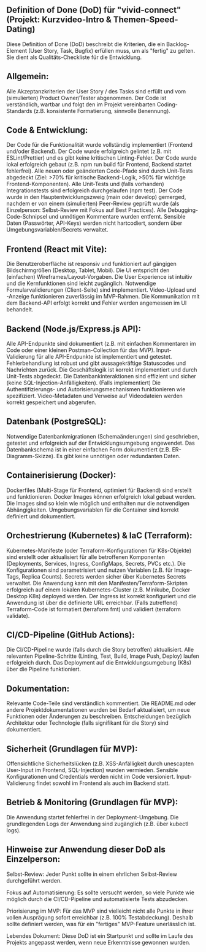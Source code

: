 ## Definition of Done (DoD) für "vivid-connect" (Projekt: Kurzvideo-Intro & Themen-Speed-Dating)

Diese Definition of Done (DoD) beschreibt die Kriterien, die ein Backlog-Element (User Story, Task, Bugfix) erfüllen muss, um als "fertig" zu gelten. Sie dient als Qualitäts-Checkliste für die Entwicklung.

## Allgemein:

Alle Akzeptanzkriterien der User Story / des Tasks sind erfüllt und vom (simulierten) Product Owner/Tester abgenommen.
Der Code ist verständlich, wartbar und folgt den im Projekt vereinbarten Coding-Standards (z.B. konsistente Formatierung, sinnvolle Benennung).

## Code & Entwicklung:

Der Code für die Funktionalität wurde vollständig implementiert (Frontend und/oder Backend).
Der Code wurde erfolgreich gelintet (z.B. mit ESLint/Prettier) und es gibt keine kritischen Linting-Fehler.
Der Code wurde lokal erfolgreich gebaut (z.B. npm run build für Frontend, Backend startet fehlerfrei).
Alle neuen oder geänderten Code-Pfade sind durch Unit-Tests abgedeckt (Ziel: >70% für kritische Backend-Logik, >50% für wichtige Frontend-Komponenten).
Alle Unit-Tests und (falls vorhanden) Integrationstests sind erfolgreich durchgelaufen (npm test).
Der Code wurde in den Hauptentwicklungszweig (main oder develop) gemerged, nachdem er von einem (simulierten) Peer-Review geprüft wurde (als Einzelperson: Selbst-Review mit Fokus auf Best Practices).
Alle Debugging-Code-Schnipsel und unnötigen Kommentare wurden entfernt.
Sensible Daten (Passwörter, API-Keys) werden nicht hartcodiert, sondern über Umgebungsvariablen/Secrets verwaltet.

## Frontend (React mit Vite):

Die Benutzeroberfläche ist responsiv und funktioniert auf gängigen Bildschirmgrößen (Desktop, Tablet, Mobil).
Die UI entspricht den (einfachen) Wireframes/Layout-Vorgaben.
Die User Experience ist intuitiv und die Kernfunktionen sind leicht zugänglich.
Notwendige Formularvalidierungen (Client-Seite) sind implementiert.
Video-Upload und -Anzeige funktionieren zuverlässig im MVP-Rahmen.
Die Kommunikation mit dem Backend-API erfolgt korrekt und Fehler werden angemessen im UI behandelt.

## Backend (Node.js/Express.js API):

Alle API-Endpunkte sind dokumentiert (z.B. mit einfachen Kommentaren im Code oder einer kleinen Postman-Collection für das MVP).
Input-Validierung für alle API-Endpunkte ist implementiert und getestet.
Fehlerbehandlung ist robust und gibt aussagekräftige Statuscodes und Nachrichten zurück.
Die Geschäftslogik ist korrekt implementiert und durch Unit-Tests abgedeckt.
Die Datenbankinteraktionen sind effizient und sicher (keine SQL-Injection-Anfälligkeiten).
(Falls implementiert) Die Authentifizierungs- und Autorisierungsmechanismen funktionieren wie spezifiziert.
Video-Metadaten und Verweise auf Videodateien werden korrekt gespeichert und abgerufen.

## Datenbank (PostgreSQL):

Notwendige Datenbankmigrationen (Schemaänderungen) sind geschrieben, getestet und erfolgreich auf der Entwicklungsumgebung angewendet.
Das Datenbankschema ist in einer einfachen Form dokumentiert (z.B. ER-Diagramm-Skizze).
Es gibt keine unnötigen oder redundanten Daten.

## Containerisierung (Docker):

Dockerfiles (Multi-Stage für Frontend, optimiert für Backend) sind erstellt und funktionieren.
Docker Images können erfolgreich lokal gebaut werden.
Die Images sind so klein wie möglich und enthalten nur die notwendigen Abhängigkeiten.
Umgebungsvariablen für die Container sind korrekt definiert und dokumentiert.

## Orchestrierung (Kubernetes) & IaC (Terraform):

Kubernetes-Manifeste (oder Terraform-Konfigurationen für K8s-Objekte) sind erstellt oder aktualisiert für alle betroffenen Komponenten (Deployments, Services, Ingress, ConfigMaps, Secrets, PVCs etc.).
Die Konfigurationen sind parametrisiert und nutzen Variablen (z.B. für Image-Tags, Replica Counts).
Secrets werden sicher über Kubernetes Secrets verwaltet.
Die Anwendung kann mit den Manifesten/Terraform-Skripten erfolgreich auf einem lokalen Kubernetes-Cluster (z.B. Minikube, Docker Desktop K8s) deployed werden.
Der Ingress ist korrekt konfiguriert und die Anwendung ist über die definierte URL erreichbar.
(Falls zutreffend) Terraform-Code ist formatiert (terraform fmt) und validiert (terraform validate).

## CI/CD-Pipeline (GitHub Actions):

Die CI/CD-Pipeline wurde (falls durch die Story betroffen) aktualisiert.
Alle relevanten Pipeline-Schritte (Linting, Test, Build, Image Push, Deploy) laufen erfolgreich durch.
Das Deployment auf die Entwicklungsumgebung (K8s) über die Pipeline funktioniert.

## Dokumentation:

Relevante Code-Teile sind verständlich kommentiert.
Die README.md oder andere Projektdokumentationen wurden bei Bedarf aktualisiert, um neue Funktionen oder Änderungen zu beschreiben.
Entscheidungen bezüglich Architektur oder Technologie (falls signifikant für die Story) sind dokumentiert.

## Sicherheit (Grundlagen für MVP):

Offensichtliche Sicherheitslücken (z.B. XSS-Anfälligkeit durch unescapten User-Input im Frontend, SQL-Injection) wurden vermieden.
Sensible Konfigurationen und Credentials werden nicht im Code versioniert.
Input-Validierung findet sowohl im Frontend als auch im Backend statt.

## Betrieb & Monitoring (Grundlagen für MVP):

Die Anwendung startet fehlerfrei in der Deployment-Umgebung.
Die grundlegenden Logs der Anwendung sind zugänglich (z.B. über kubectl logs).

## Hinweise zur Anwendung dieser DoD als Einzelperson:

Selbst-Review: Jeder Punkt sollte in einem ehrlichen Selbst-Review durchgeführt werden.

Fokus auf Automatisierung: Es sollte versucht werden, so viele Punkte wie möglich durch die CI/CD-Pipeline und automatisierte Tests abzudecken.

Priorisierung im MVP: Für das MVP sind vielleicht nicht alle Punkte in ihrer vollen Ausprägung sofort erreichbar (z.B. 100% Testabdeckung). Deshalb sollte definiert werden, was für ein "fertiges" MVP-Feature unerlässlich ist.

Lebendes Dokument: Diese DoD ist ein Startpunkt und sollte im Laufe des Projekts angepasst werden, wenn neue Erkenntnisse gewonnen wurden.